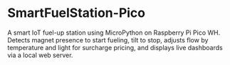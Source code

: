 # SmartFuelStation-Pico
A smart IoT fuel-up station using MicroPython on Raspberry Pi Pico WH. Detects magnet presence to start fueling, tilt to stop, adjusts flow by temperature and light for surcharge pricing, and displays live dashboards via a local web server.
